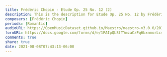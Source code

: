 ```yaml
---
title: Frédéric Chopin - Etude Op. 25 No. 12 (2)
description: This is the description for Etude Op. 25 No. 12 by Frédéric Chopin
composers: [Frédéric Chopin]
periods: [Romantic]
audioURL: https://OpenMusicDataset.github.io/Maestro/maestro-v3.0.0/2015/MIDI-Unprocessed_R1_D2-13-20_mid--AUDIO-from_mp3_14_R1_2015_wav--4.midi
formURL: https://docs.google.com/forms/d/e/1FAIpQLSfTYmzaCzFq6bxnmorLc43XiZ7AtEIU4V9x6bS7uNBmesNCQA/viewform
comments: true
share: true
date: 2021-08-08T07:43:13-06:00
---
```

